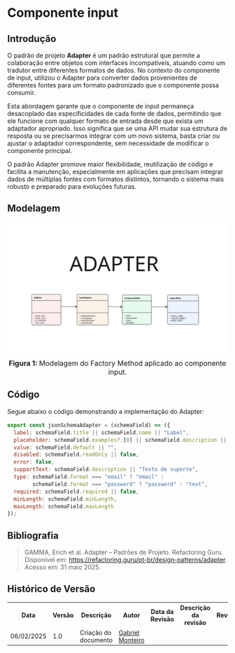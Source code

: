 # Componente input

## Introdução

O padrão de projeto **Adapter** é um padrão estrutural que permite a colaboração entre objetos com interfaces incompatíveis, atuando como um tradutor entre diferentes formatos de dados. No contexto do componente de input, utilizou  o Adapter para converter dados provenientes de diferentes fontes para um formato padronizado que o componente possa consumir.

Esta abordagem garante que o componente de input permaneça desacoplado das especificidades de cada fonte de dados, permitindo que ele funcione com qualquer formato de entrada desde que exista um adaptador apropriado. Isso significa que se uma API mudar sua estrutura de resposta ou se precisarmos integrar com um novo sistema, basta criar ou ajustar o adaptador correspondente, sem necessidade de modificar o componente principal.

O padrão Adapter promove maior flexibilidade, reutilização de código e facilita a manutenção, especialmente em aplicações que precisam integrar dados de múltiplas fontes com formatos distintos, tornando o sistema mais robusto e preparado para evoluções futuras.

## Modelagem

![Modelagem de cards usando o padrão Adapter](./../../../../../assets/adapterGabriel.jpg)

<font size="3"><p style="text-align: center"><b>Figura 1: </b>Modelagem do Factory Method aplicado ao componente input.</p></font>

## Código

Segue abaixo o código demonstrando a implementação do Adapter:

```jsx
export const jsonSchemaAdapter = (schemaField) => ({
  label: schemaField.title || schemaField.name || "Label",
  placeholder: schemaField.examples?.[0] || schemaField.description || "Digite aqui",
  value: schemaField.default || "",
  disabled: schemaField.readOnly || false,
  error: false,
  supportText: schemaField.description || "Texto de suporte",
  type: schemaField.format === "email" ? "email" : 
        schemaField.format === "password" ? "password" : "text",
  required: schemaField.required || false,
  minLength: schemaField.minLength,
  maxLength: schemaField.maxLength
});
```

## Bibliografia

> GAMMA, Erich et al. Adapter – Padrões de Projeto. Refactoring Guru. Disponível em: https://refactoring.guru/pt-br/design-patterns/adapter. Acesso em: 31 maio 2025.


## Histórico de Versão


<div align="center">
    <table>
        <tr>
            <th>Data</th>
            <th>Versão</th>
            <th>Descrição</th>
            <th>Autor</th>
            <th>Data da Revisão</th>
            <th>Descrição da revisão</th>
            <th>Revisor</th>
        </tr>
        <tr>
            <td>06/02/2025</td>
            <td>1.0</td>
            <td>Criação do documento</td>
            <td><a href="https://github.com/GabrielSMonteiro">Gabriel Monteiro</a></td>
            <td></td>
            <td></td>
            <td><a href="https://github.com/"></a></td>
        </tr>
    </table>
</div>